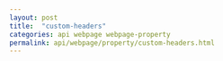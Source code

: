 ```yaml
---
layout: post
title:  "custom-headers"
categories: api webpage webpage-property
permalink: api/webpage/property/custom-headers.html
---
```


